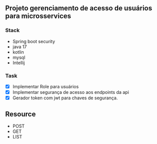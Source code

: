 ## Projeto gerenciamento de acesso de usuários para microsservices

### Stack
- Spring boot security
- java 17
- kotlin
- mysql
- Intellij

### Task
- [x] Implementar Role para usuários
- [x] Implementar segurança de acesso aos endpoints da api
- [x] Gerador token com jwt para chaves de segurança.

## Resource
- POST
- GET
- LIST
  

